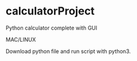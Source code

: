 # calculatorProject
Python calculator complete with GUI

MAC/LINUX 

Download python file and run script with python3. 

